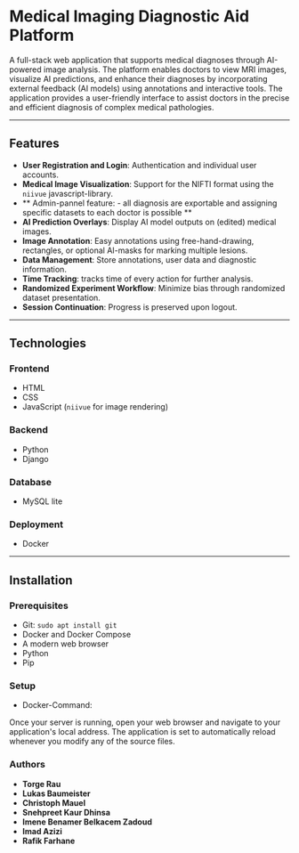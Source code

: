 # Medical Imaging Diagnostic Aid Platform

A full-stack web application that supports medical diagnoses through AI-powered image analysis. The platform enables doctors to view MRI images, visualize AI predictions, and enhance their diagnoses by incorporating external feedback (AI models) using annotations and interactive tools. The application provides a user-friendly interface to assist doctors in the precise and efficient diagnosis of complex medical pathologies.


---

## Features

- **User Registration and Login**: Authentication and individual user accounts.
- **Medical Image Visualization**: Support for the NIFTI format using the `niivue` javascript-library.
- ** Admin-pannel feature: - all diagnosis are exportable and assigning specific datasets to each doctor is possible **
- **AI Prediction Overlays**: Display AI model outputs on (edited) medical images.
- **Image Annotation**: Easy annotations using free-hand-drawing, rectangles, or optional AI-masks for marking multiple lesions.
- **Data Management**: Store annotations, user data and diagnostic information.
- **Time Tracking**: tracks time of every action for further analysis.
- **Randomized Experiment Workflow**: Minimize bias through randomized dataset presentation.
- **Session Continuation**: Progress is preserved upon logout.

---

## Technologies  

### Frontend  
- HTML  
- CSS  
- JavaScript (`niivue` for image rendering)  

### Backend  
- Python  
- Django  

### Database  
- MySQL lite

### Deployment
- Docker

---

## Installation  

### Prerequisites
- Git: `sudo apt install git`
- Docker and Docker Compose  
- A modern web browser  
- Python
- Pip

### Setup
- Docker-Command: 

Once your server is running, open your web browser and navigate to your application's local address. The application is set to automatically reload whenever you modify any of the source files.

### Authors  
- **Torge Rau** 
- **Lukas Baumeister**
- **Christoph Mauel**
- **Snehpreet Kaur Dhinsa**
- **Imene Benamer Belkacem Zadoud**
- **Imad Azizi**
- **Rafik Farhane**
 


